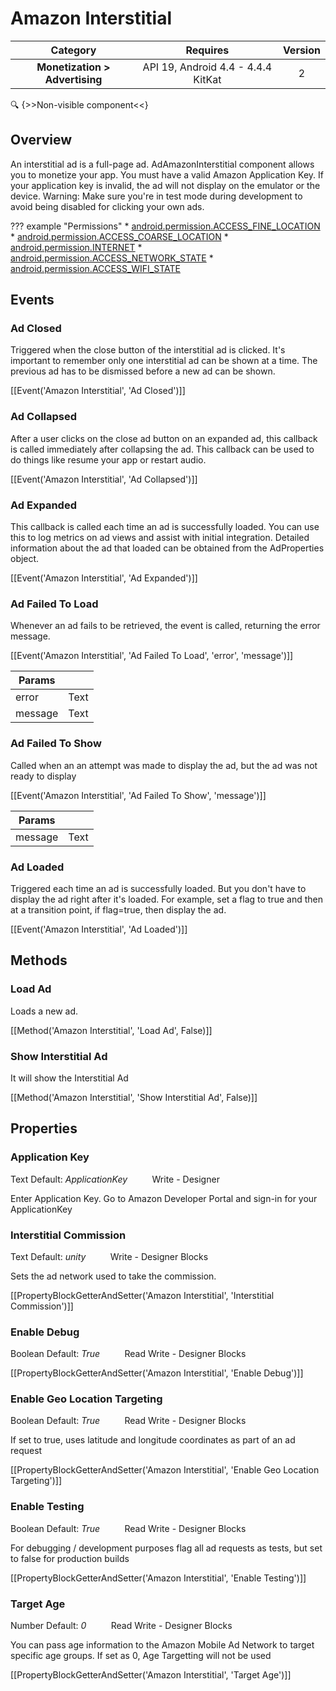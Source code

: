 # Amazon Interstitial

| Category | Requires | Version |
|:--------:|:-------:|:--------:|
|**Monetization > Advertising**|<span class="chip chip-any">API 19, Android 4.4 - 4.4.4 KitKat</span>|<span class="chip chip-number">2</span>|

:mag: {>>Non-visible component<<}

## Overview

An interstitial ad is a full-page ad. AdAmazonInterstitial component allows you to monetize your app. You must have a valid Amazon Application Key. If your application key is invalid, the ad will not display on the emulator or the device. Warning: Make sure you're in test mode during development to avoid being disabled for clicking your own ads. 

??? example "Permissions"
    * [android.permission.ACCESS_FINE_LOCATION](https://developer.android.com/reference/android/Manifest.permission.html#ACCESS_FINE_LOCATION)
    * [android.permission.ACCESS_COARSE_LOCATION](https://developer.android.com/reference/android/Manifest.permission.html#ACCESS_COARSE_LOCATION)
    * [android.permission.INTERNET](https://developer.android.com/reference/android/Manifest.permission.html#INTERNET)
    * [android.permission.ACCESS_NETWORK_STATE](https://developer.android.com/reference/android/Manifest.permission.html#ACCESS_NETWORK_STATE)
    * [android.permission.ACCESS_WIFI_STATE](https://developer.android.com/reference/android/Manifest.permission.html#ACCESS_WIFI_STATE)


## Events

### Ad Closed

Triggered when the close button of the interstitial ad is clicked. It's important to remember only one interstitial ad can be shown at a time. The previous ad has to be dismissed before a new ad can be shown.

[[Event('Amazon Interstitial', 'Ad Closed')]]

### Ad Collapsed

After a user clicks on the close ad button on an expanded ad, this callback is called immediately after collapsing the ad. This callback can be used to do things like resume your app or restart audio.

[[Event('Amazon Interstitial', 'Ad Collapsed')]]

### Ad Expanded

This callback is called each time an ad is successfully loaded. You can use this to log metrics on ad views and assist with initial integration. Detailed information about the ad that loaded can be obtained from the AdProperties object.

[[Event('Amazon Interstitial', 'Ad Expanded')]]

### Ad Failed To Load

Whenever an ad fails to be retrieved, the event is called, returning the error message.

[[Event('Amazon Interstitial', 'Ad Failed To Load', 'error', 'message')]]

| Params | []() |
|--------|------|
|error|<span class="chip chip-text">Text</span>|
|message|<span class="chip chip-text">Text</span>|


### Ad Failed To Show

Called when an an attempt was made to display the ad, but the ad was not ready to display

[[Event('Amazon Interstitial', 'Ad Failed To Show', 'message')]]

| Params | []() |
|--------|------|
|message|<span class="chip chip-text">Text</span>|


### Ad Loaded

Triggered each time an ad is successfully loaded. But you don't have to display the ad right after it's loaded. For example, set a flag to true and then at a transition point, if flag=true, then display the ad.

[[Event('Amazon Interstitial', 'Ad Loaded')]]

## Methods

### Load Ad

Loads a new ad.

[[Method('Amazon Interstitial', 'Load Ad', False)]]

### Show Interstitial Ad

It will show the Interstitial Ad

[[Method('Amazon Interstitial', 'Show Interstitial Ad', False)]]

## Properties

### Application Key

<span class="chip chip-text">Text</span> <span class="chip chip-text">Default: <i>ApplicationKey</i></span>&nbsp;&nbsp;&nbsp;&nbsp;&nbsp;&nbsp;&nbsp;&nbsp;&nbsp;&nbsp;<span class="chip chip-rw">Write</span> - <span class="chip chip-bd">Designer</span> 

Enter Application Key. Go to Amazon Developer Portal and sign-in for your ApplicationKey

### Interstitial Commission

<span class="chip chip-text">Text</span> <span class="chip chip-text">Default: <i>unity</i></span>&nbsp;&nbsp;&nbsp;&nbsp;&nbsp;&nbsp;&nbsp;&nbsp;&nbsp;&nbsp;<span class="chip chip-rw">Write</span> - <span class="chip chip-bd">Designer</span> <span class="chip chip-bd">Blocks</span> 

Sets the ad network used to take the commission.

[[PropertyBlockGetterAndSetter('Amazon Interstitial', 'Interstitial Commission')]]

### Enable Debug

<span class="chip chip-boolean">Boolean</span> <span class="chip chip-boolean">Default: <i>True</i></span>&nbsp;&nbsp;&nbsp;&nbsp;&nbsp;&nbsp;&nbsp;&nbsp;&nbsp;&nbsp;<span class="chip chip-rw">Read</span> <span class="chip chip-rw">Write</span> - <span class="chip chip-bd">Designer</span> <span class="chip chip-bd">Blocks</span> 

[[PropertyBlockGetterAndSetter('Amazon Interstitial', 'Enable Debug')]]

### Enable Geo Location Targeting

<span class="chip chip-boolean">Boolean</span> <span class="chip chip-boolean">Default: <i>True</i></span>&nbsp;&nbsp;&nbsp;&nbsp;&nbsp;&nbsp;&nbsp;&nbsp;&nbsp;&nbsp;<span class="chip chip-rw">Read</span> <span class="chip chip-rw">Write</span> - <span class="chip chip-bd">Designer</span> <span class="chip chip-bd">Blocks</span> 

If set to true, uses latitude and longitude coordinates as part of an ad request

[[PropertyBlockGetterAndSetter('Amazon Interstitial', 'Enable Geo Location Targeting')]]

### Enable Testing

<span class="chip chip-boolean">Boolean</span> <span class="chip chip-boolean">Default: <i>True</i></span>&nbsp;&nbsp;&nbsp;&nbsp;&nbsp;&nbsp;&nbsp;&nbsp;&nbsp;&nbsp;<span class="chip chip-rw">Read</span> <span class="chip chip-rw">Write</span> - <span class="chip chip-bd">Designer</span> <span class="chip chip-bd">Blocks</span> 

For debugging / development purposes flag all ad requests as tests, but set to false for production builds

[[PropertyBlockGetterAndSetter('Amazon Interstitial', 'Enable Testing')]]

### Target Age

<span class="chip chip-number">Number</span> <span class="chip chip-number">Default: <i>0</i></span>&nbsp;&nbsp;&nbsp;&nbsp;&nbsp;&nbsp;&nbsp;&nbsp;&nbsp;&nbsp;<span class="chip chip-rw">Read</span> <span class="chip chip-rw">Write</span> - <span class="chip chip-bd">Designer</span> <span class="chip chip-bd">Blocks</span> 

You can pass age information to the Amazon Mobile Ad Network to target specific age groups. If set as 0, Age Targetting will not be used

[[PropertyBlockGetterAndSetter('Amazon Interstitial', 'Target Age')]]
